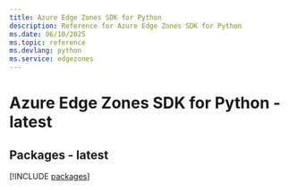 ```yaml
---
title: Azure Edge Zones SDK for Python
description: Reference for Azure Edge Zones SDK for Python
ms.date: 06/10/2025
ms.topic: reference
ms.devlang: python
ms.service: edgezones
---
```

# Azure Edge Zones SDK for Python - latest
## Packages - latest
[!INCLUDE [packages](edge-zones-index.md)]